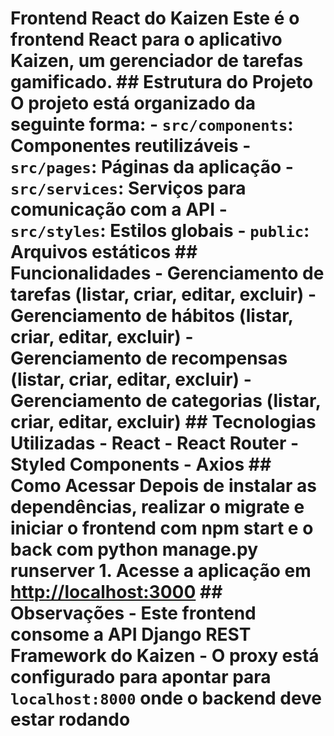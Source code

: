 # Frontend React do Kaizen  Este é o frontend React para o aplicativo Kaizen, um gerenciador de tarefas gamificado.  ## Estrutura do Projeto  O projeto está organizado da seguinte forma:  - `src/components`: Componentes reutilizáveis - `src/pages`: Páginas da aplicação - `src/services`: Serviços para comunicação com a API - `src/styles`: Estilos globais - `public`: Arquivos estáticos  ## Funcionalidades  - Gerenciamento de tarefas (listar, criar, editar, excluir) - Gerenciamento de hábitos (listar, criar, editar, excluir) - Gerenciamento de recompensas (listar, criar, editar, excluir) - Gerenciamento de categorias (listar, criar, editar, excluir)  ## Tecnologias Utilizadas  - React - React Router - Styled Components - Axios  ## Como Acessar Depois de instalar as dependências, realizar o migrate e iniciar o frontend com npm start e o back com python manage.py runserver  1. Acesse a aplicação em [http://localhost:3000](http://localhost:3000)  ## Observações  - Este frontend consome a API Django REST Framework do Kaizen - O proxy está configurado para apontar para `localhost:8000` onde o backend deve estar rodando